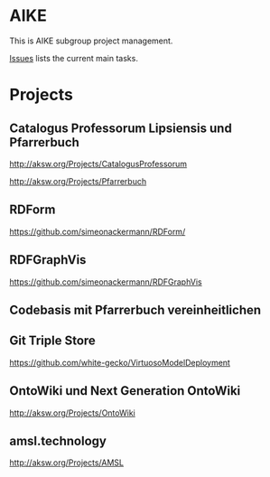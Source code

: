 AIKE
====

This is AIKE subgroup project management.

[Issues](https://github.com/AKSW/AIKE/issues) lists the current main tasks.

# Projects

## Catalogus Professorum Lipsiensis und Pfarrerbuch ##

http://aksw.org/Projects/CatalogusProfessorum

http://aksw.org/Projects/Pfarrerbuch

## RDForm

https://github.com/simeonackermann/RDForm/

## RDFGraphVis

https://github.com/simeonackermann/RDFGraphVis

## Codebasis mit Pfarrerbuch vereinheitlichen


## Git Triple Store

https://github.com/white-gecko/VirtuosoModelDeployment

## OntoWiki und Next Generation OntoWiki

http://aksw.org/Projects/OntoWiki

## amsl.technology

http://aksw.org/Projects/AMSL

